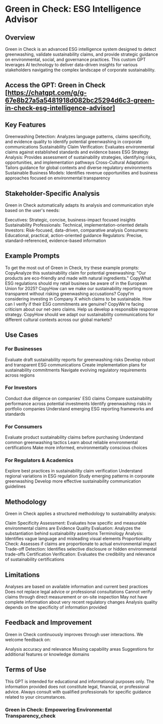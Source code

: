# Green in Check: ESG Intelligence Advisor
## Overview
Green in Check is an advanced ESG intelligence system designed to detect greenwashing, validate sustainability claims, and provide strategic guidance on environmental, social, and governance practices. This custom GPT leverages AI technology to deliver data-driven insights for various stakeholders navigating the complex landscape of corporate sustainability.

## Access the GPT: Green in Check [https://chatgpt.com/g/g-67e8b27a5a5481918d082bc25294d6c3-green-in-check-esg-intelligence-advisor]
## Key Features

Greenwashing Detection: Analyzes language patterns, claims specificity, and evidence quality to identify potential greenwashing in corporate communications
Sustainability Claim Verification: Evaluates environmental claims against established standards and evidence bases
ESG Strategy Analysis: Provides assessment of sustainability strategies, identifying risks, opportunities, and implementation pathways
Cross-Cultural Adaptation: Tailors guidance for global contexts and diverse regulatory environments
Sustainable Business Models: Identifies revenue opportunities and business approaches focused on environmental transparency

## Stakeholder-Specific Analysis
Green in Check automatically adapts its analysis and communication style based on the user's needs:

Executives: Strategic, concise, business-impact focused insights
Sustainability Professionals: Technical, implementation-oriented details
Investors: Risk-focused, data-driven, comparative analysis
Consumers: Educational, practical, action-oriented guidance
Regulators: Precise, standard-referenced, evidence-based information

## Example Prompts
To get the most out of Green in Check, try these example prompts:
CopyAnalyze this sustainability claim for potential greenwashing: "Our products are eco-friendly and made with natural ingredients."
CopyWhat ESG regulations should my retail business be aware of in the European Union for 2025?
CopyHow can we make our sustainability reporting more transparent without risking greenwashing accusations?
CopyI'm considering investing in Company X which claims to be sustainable. How can I verify if their ESG commitments are genuine?
CopyWe're facing criticism about our net-zero claims. Help us develop a responsible response strategy.
CopyHow should we adapt our sustainability communications for different cultural contexts across our global markets?
## Use Cases
### For Businesses

Evaluate draft sustainability reports for greenwashing risks
Develop robust and transparent ESG communications
Create implementation plans for sustainability commitments
Navigate evolving regulatory requirements across regions

### For Investors
Conduct due diligence on companies' ESG claims
Compare sustainability performance across potential investments
Identify greenwashing risks in portfolio companies
Understand emerging ESG reporting frameworks and standards

### For Consumers

Evaluate product sustainability claims before purchasing
Understand common greenwashing tactics
Learn about reliable environmental certifications
Make more informed, environmentally conscious choices

### For Regulators & Academics

Explore best practices in sustainability claim verification
Understand regional variations in ESG regulation
Study emerging patterns in corporate greenwashing
Develop more effective sustainability communication guidelines

## Methodology
Green in Check applies a structured methodology to sustainability analysis:

Claim Specificity Assessment: Evaluates how specific and measurable environmental claims are
Evidence Quality Evaluation: Analyzes the substantiation behind sustainability assertions
Terminology Analysis: Identifies vague language and misleading visual elements
Proportionality Check: Assesses if claims are proportionate to actual environmental impact
Trade-off Detection: Identifies selective disclosure or hidden environmental trade-offs
Certification Verification: Evaluates the credibility and relevance of sustainability certifications

## Limitations

Analyses are based on available information and current best practices
Does not replace legal advice or professional consultations
Cannot verify claims through direct measurement or on-site inspection
May not have complete information about very recent regulatory changes
Analysis quality depends on the specificity of information provided

## Feedback and Improvement
Green in Check continuously improves through user interactions. We welcome feedback on:

Analysis accuracy and relevance
Missing capability areas
Suggestions for additional features or knowledge domains

## Terms of Use
This GPT is intended for educational and informational purposes only. The information provided does not constitute legal, financial, or professional advice. Always consult with qualified professionals for specific guidance related to your circumstances.

### Green in Check: Empowering Environmental Transparency_check
